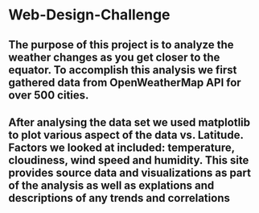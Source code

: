 #                                                                  Web-Design-Challenge

## The purpose of this project is to analyze the weather changes as you get closer to the equator. To accomplish this analysis we first gathered data from OpenWeatherMap API for over 500 cities.
         
## After analysing the data set we used matplotlib to plot various aspect of the data vs. Latitude. Factors we looked at included: temperature, cloudiness, wind speed and humidity. This site provides source data and visualizations as part of the analysis as well as explations and descriptions of any trends and correlations 
        
       
